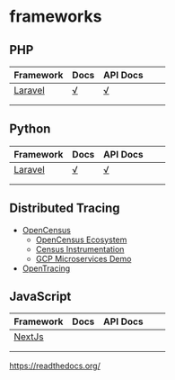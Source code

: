 # frameworks

## PHP

| Framework | Docs | API Docs |   |   |
|---|---|---|---|---|
| [Laravel](https://laravel.com/) | [√](https://laravel.com/docs/5.7) | [√](https://laravel.com/api/5.7/) |   |   |
|   |   |   |   |   |
|   |   |   |   |   |

## Python

| Framework | Docs | API Docs |   |   |
|---|---|---|---|---|
| [Laravel](https://laravel.com/) | [√](https://laravel.com/docs/5.7) | [√](https://laravel.com/api/5.7/) |   |   |
|   |   |   |   |   |
|   |   |   |   |   |


## Distributed Tracing

- [OpenCensus](https://opencensus.io)
  - [OpenCensus Ecosystem](https://github.com/census-ecosystem)
  - [Census Instrumentation](https://github.com/census-instrumentation)
  - [GCP Microservices Demo](https://github.com/GoogleCloudPlatform/microservices-demo)
- [OpenTracing]()

## JavaScript

| Framework | Docs | API Docs |   |   |
|---|---|---|---|---|
| [NextJs](https://nextjs.org/) |  |  |   |   |
|   |   |   |   |   |
|   |   |   |   |   |

https://readthedocs.org/
